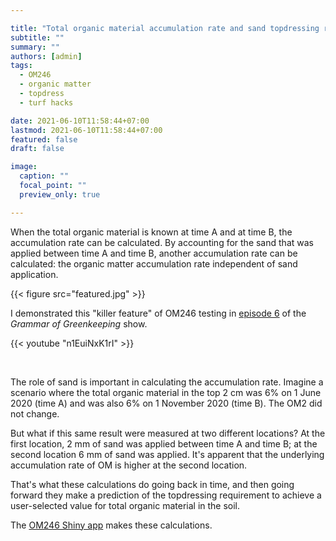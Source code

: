 ```yaml
---

title: "Total organic material accumulation rate and sand topdressing requirement"
subtitle: ""
summary: ""
authors: [admin]
tags: 
  - OM246
  - organic matter
  - topdress
  - turf hacks

date: 2021-06-10T11:58:44+07:00
lastmod: 2021-06-10T11:58:44+07:00
featured: false
draft: false

image:
  caption: ""
  focal_point: ""
  preview_only: true

---
```


When the total organic material is known at time A and at time B, the accumulation rate can be calculated. By accounting for the sand that was applied between time A and time B, another accumulation rate can be calculated: the organic matter accumulation rate independent of sand application. 

{{< figure src="featured.jpg" >}}

I demonstrated this "killer feature" of OM246 testing in [episode 6](https://youtu.be/n1EuiNxK1rI) of the *Grammar of Greenkeeping* show.

{{< youtube "n1EuiNxK1rI" >}}

<br>

The role of sand is important in calculating the accumulation rate. Imagine a scenario where the total organic material in the top 2 cm was 6% on 1 June 2020 (time A) and was also 6% on 1 November 2020 (time B). The OM2 did not change. 

But what if this same result were measured at two different locations? At the first location, 2 mm of sand was applied between time A and time B; at the second location 6 mm of sand was applied. It's apparent that the underlying accumulation rate of OM is higher at the second location. 

That's what these calculations do going back in time, and then going forward they make a prediction of the topdressing requirement to achieve a user-selected value for total organic material in the soil.

The [OM246 Shiny app](https://asianturfgrass.shinyapps.io/om246/) makes these calculations.
